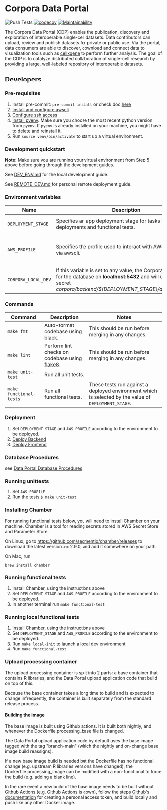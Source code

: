 # Corpora Data Portal


![Push Tests](https://github.com/chanzuckerberg/corpora-data-portal/workflows/Push%20Tests/badge.svg)
[![codecov](https://codecov.io/gh/chanzuckerberg/corpora-data-portal/branch/main/graph/badge.svg)](https://codecov.io/gh/chanzuckerberg/corpora-data-portal)
[![Maintainability](https://api.codeclimate.com/dp/v1/badges/9416c313de4d0457a5cc/maintainability)](https://codeclimate.com/github/chanzuckerberg/corpora-data-portal/maintainability)

The Corpora Data Portal (CDP) enables the publication, discovery and exploration of interoperable
single-cell datasets. Data contributors can upload, review and publish datasets for private or
public use. Via the portal, data consumers are able to discover, download and connect data to visualization tools
such as [cellxgene](https://chanzuckerberg.github.io/cellxgene/posts/cellxgene_cziscience_com) to perform further
analysis. The goal of the CDP is to catalyze distributed collaboration of single-cell research by providing a large,
well-labeled repository of interoperable datasets.

## Developers

### Pre-requisites

1. Install pre-commit: `pre-commit install` or check doc [here](https://pre-commit.com/)
2. [Install and configure awscli](docs/awscli.md)
3. [Configure ssh access](https://github.com/chanzuckerberg/single-cell-infra#ssh)
4. [Install pyenv](https://github.com/pyenv/pyenv). Make sure you choose the most recent python version from `pyenv`. If `pyenv` is already installed on your machine, you might have to delete and reinstall it.
5. Run `source venv/bin/activate` to start up a virtual environment.


### Development quickstart
**Note:** Make sure you are running your virtual environment from Step 5 above before going through the development guides.

See [DEV_ENV.md](DEV_ENV.md) for the local development guide.

See [REMOTE_DEV.md](REMOTE_DEV.md) for personal remote deployment guide.


### Environment variables

| Name                | Description                                                                                                                                                                               | Values                                |
| ------------------- | ----------------------------------------------------------------------------------------------------------------------------------------------------------------------------------------- | ------------------------------------- |
| `DEPLOYMENT_STAGE`  | Specifies an app deployment stage for tasks such as deployments and functional tests.                                                                                                     | `dev`, `staging`, `prod`              |
| `AWS_PROFILE`       | Specifies the profile used to interact with AWS resources via awscli.                                                                                                                     | `single-cell-dev`, `single-cell-prod` |
| `CORPORA_LOCAL_DEV` | If this variable is set to any value, the Corpora app will look for the database on **localhost:5432** and will use the aws secret _corpora/backend/\${DEPLOYMENT_STAGE}/database_local_. | Any                                   |

### Commands

| Command                 | Description                                                                          | Notes                                                                                                |
| ----------------------- | ------------------------------------------------------------------------------------ | ---------------------------------------------------------------------------------------------------- |
| `make fmt`              | Auto-format codebase using [black](https://pypi.org/project/black/).                 | This should be run before merging in any changes.                                                    |
| `make lint`             | Perform lint checks on codebase using [flake8](https://flake8.pycqa.org/en/latest/). | This should be run before merging in any changes.                                                    |
| `make unit-test`        | Run all unit tests.                                                                  |                                                                                                      |
| `make functional-tests` | Run all functional tests.                                                            | These tests run against a deployed environment which is selected by the value of `DEPLOYMENT_STAGE`. |

### Deployment

1. Set `DEPLOYMENT_STAGE` and `AWS_PROFILE` according to the environment to be deployed.
1. [Deploy Backend](backend/entrypoints/api_server/README.md#Deploy)
1. [Deploy Frontend](frontend/README.md#Deployment)

### Database Procedures

see [Data Portal Database Procedures](backend/database/README.md)

### Running unittests

1. Set `AWS_PROFILE`
1. Run the tests `$ make unit-test`

### Installing Chamber

For running functional tests below, you will need to install Chamber on your machine. Chamber
is a tool for reading secrets stored in AWS Secret Store and Parameter Store.

On Linux, go to https://github.com/segmentio/chamber/releases to download the latest version >= 2.9.0,
and add it somewhere on your path.

On Mac, run

```
brew install chamber
```

### Running functional tests

1. Install Chamber, using the instructions above
1. Set `DEPLOYMENT_STAGE` and `AWS_PROFILE` according to the environment to be deployed.
1. In another terminal run `make functional-test`

### Running local functional tests

1. Install Chamber, using the instructions above
1. Set `DEPLOYMENT_STAGE` and `AWS_PROFILE` according to the environment to be deployed.
1. Run `make local-init` to launch a local dev environment
1. Run `make functional-test`

### Upload processing container

The upload processing container is split into 2 parts: a base container that contains R
libraries, and the Data Portal upload application code that build on top of this.

Because the base container takes a long time to build and is expected to change
infrequently, the container is built separately from the standard release process.

#### Building the image

The base image is built using Github actions. It is built both nightly, and whenever
the Dockerfile.processing_base file is changed.

The Data Portal upload application code by default uses the base image tagged with the tag
"branch-main" (which the nightly and on-change base image build reassigns).

If a new base image build is needed but the Dockerfile has no functional change (e.g.
upstream R libraries versions have changed), the Dockerfile.processing_image can be
modified with a non-functional to force the build (e.g. adding a blank line).

In the rare event a new build of the base image needs to be built without Github Actions
(e.g. Github Actions is down), follow the steps
[Github's documentation](https://docs.github.com/en/packages/guides/pushing-and-pulling-docker-images)
for creating a personal access token, and build locally and push like any other Docker image.

